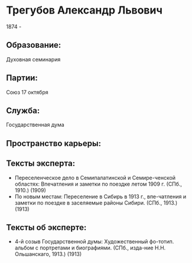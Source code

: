 # Трегубов Александр Львович
1874 - 

## Образование:
Духовная семинария
## Партии:
Союз 17 октября
## Служба:
Государственная дума
## Пространство карьеры:
## Тексты эксперта:
* Переселенческое дело в Семипалатинской и Семире-ченской областях: Впечатления и заметки по поездке летом 1909 г. (СПб., 1910.)  (1909) 
* По новым местам: Переселение в Сибирь в 1913 г., впе-чатления и заметки по поездке в заселяемые районы Сибири. (СПб., 1913.)  (1913) 
## Тексты об эксперте:
* 4-й созыв Государственной думы: Художественный фо-тотип. альбом с портретами и биографиями. (СПб., изда-ние Н.Н. Ольшанскаго, 1913.)  (1913) 
